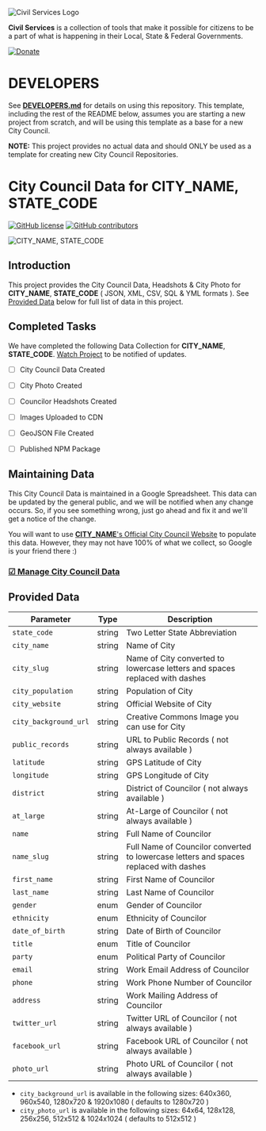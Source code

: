 ![Civil Services Logo](https://raw.githubusercontent.com/CivilServiceUSA/api/master/docs/img/logo.png "Civil Services Logo")

__Civil Services__ is a collection of tools that make it possible for citizens to be a part of what is happening in their Local, State & Federal Governments.

[![Donate](https://cdn.civil.services/donate-button.png)](https://www.paypal.me/civilservices)


DEVELOPERS
===

See **[DEVELOPERS.md](DEVELOPERS.md)** for details on using this repository.  This template, including the rest of the README below, assumes you are starting a new project from scratch, and will be using this template as a base for a new City Council.

**NOTE:**  This project provides no actual data and should ONLY be used as a template for creating new City Council Repositories.

City Council Data for __CITY_NAME__, __STATE_CODE__
===

[![GitHub license](https://img.shields.io/badge/license-MIT-blue.svg?style=flat)](https://raw.githubusercontent.com/CivilServiceUSA/__REPO_NAME__/master/LICENSE)  [![GitHub contributors](https://img.shields.io/github/contributors/CivilServiceUSA/__REPO_NAME__.svg)](https://github.com/CivilServiceUSA/__REPO_NAME__/graphs/contributors)

![__CITY_NAME__, __STATE_CODE__](city-council/images/backgrounds/640x360/city.jpg "__CITY_NAME__, __STATE_CODE__")


Introduction
---

This project provides the City Council Data, Headshots & City Photo for __CITY_NAME__, __STATE_CODE__ ( JSON, XML, CSV, SQL & YML formats ).  See [Provided Data](#provided-data) below for full list of data in this project.


Completed Tasks
---

We have completed the following Data Collection for __CITY_NAME__, __STATE_CODE__. [Watch Project](https://github.com/CivilServiceUSA/__REPO_NAME__/subscription) to be notified of updates.

- [ ] City Council Data Created
- [ ] City Photo Created
- [ ] Councilor Headshots Created
- [ ] Images Uploaded to CDN
- [ ] GeoJSON File Created
- [ ] Published NPM Package


Maintaining Data
---

This City Council Data is maintained in a Google Spreadsheet.  This data can be updated by the general public, and we will be notified when any change occurs.  So, if you see something wrong, just go ahead and fix it and we'll get a notice of the change.

You will want to use [__CITY_NAME__'s Official City Council Website](__CITY_WEBSITE__) to populate this data. However, they may not have 100% of what we collect, so Google is your friend there :)

### [☑ Manage City Council Data](__CITY_DATA_URL__)


Provided Data
---

Parameter             | Type   | Description
----------------------|--------|----------------
`state_code`          | string | Two Letter State Abbreviation
`city_name`           | string | Name of City
`city_slug`           | string | Name of City converted to lowercase letters and spaces replaced with dashes
`city_population`     | string | Population of City
`city_website`        | string | Official Website of City
`city_background_url` | string | Creative Commons Image you can use for City
`public_records`      | string | URL to Public Records ( not always available )
`latitude`            | string | GPS Latitude of City
`longitude`           | string | GPS Longitude of City
`district`            | string | District of Councilor ( not always available )
`at_large`            | string | At-Large of Councilor ( not always available )
`name`                | string | Full Name of Councilor
`name_slug`           | string | Full Name of Councilor converted to lowercase letters and spaces replaced with dashes
`first_name`          | string | First Name of Councilor
`last_name`           | string | Last Name of Councilor
`gender`              | enum   | Gender of Councilor
`ethnicity`           | enum   | Ethnicity of Councilor
`date_of_birth`       | string | Date of Birth of Councilor
`title`               | enum   | Title of Councilor
`party`               | enum   | Political Party of Councilor
`email`               | string | Work Email Address of Councilor
`phone`               | string | Work Phone Number of Councilor
`address`             | string | Work Mailing Address of Councilor
`twitter_url`         | string | Twitter URL of Councilor ( not always available )
`facebook_url`        | string | Facebook URL of Councilor ( not always available )
`photo_url`           | string | Photo URL of Councilor ( not always available )

* `city_background_url` is available in the following sizes: 640x360, 960x540, 1280x720 & 1920x1080 ( defaults to 1280x720 )
* `city_photo_url` is available in the following sizes: 64x64, 128x128, 256x256, 512x512 & 1024x1024 ( defaults to 512x512 )
